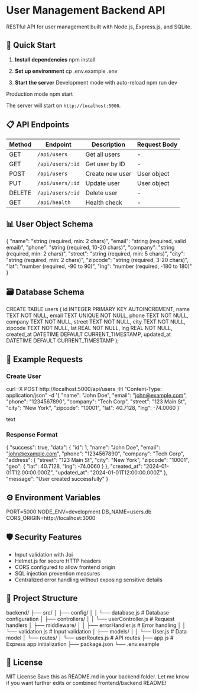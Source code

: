 # User Management Backend API

RESTful API for user management built with Node.js, Express.js, and SQLite.

## 🚀 Quick Start

1. **Install dependencies**
npm install


2. **Set up environment**
cp .env.example .env


3. **Start the server**
Development mode with auto-reload
npm run dev

Production mode
npm start


The server will start on `http://localhost:5000`.

## 📋 API Endpoints

| Method | Endpoint         | Description       | Request Body |
|--------|------------------|-------------------|--------------|
| GET    | `/api/users`     | Get all users     | -            |
| GET    | `/api/users/:id` | Get user by ID    | -            |
| POST   | `/api/users`     | Create new user   | User object  |
| PUT    | `/api/users/:id` | Update user       | User object  |
| DELETE | `/api/users/:id` | Delete user       | -            |
| GET    | `/api/health`    | Health check      | -            |

## 📊 User Object Schema

{
"name": "string (required, min: 2 chars)",
"email": "string (required, valid email)",
"phone": "string (required, 10-20 chars)",
"company": "string (required, min: 2 chars)",
"street": "string (required, min: 5 chars)",
"city": "string (required, min: 2 chars)",
"zipcode": "string (required, 3-20 chars)",
"lat": "number (required, -90 to 90)",
"lng": "number (required, -180 to 180)"
}


## 🗃️ Database Schema

CREATE TABLE users (
id INTEGER PRIMARY KEY AUTOINCREMENT,
name TEXT NOT NULL,
email TEXT UNIQUE NOT NULL,
phone TEXT NOT NULL,
company TEXT NOT NULL,
street TEXT NOT NULL,
city TEXT NOT NULL,
zipcode TEXT NOT NULL,
lat REAL NOT NULL,
lng REAL NOT NULL,
created_at DATETIME DEFAULT CURRENT_TIMESTAMP,
updated_at DATETIME DEFAULT CURRENT_TIMESTAMP
);


## 🧪 Example Requests

### Create User
curl -X POST http://localhost:5000/api/users
-H "Content-Type: application/json"
-d '{
"name": "John Doe",
"email": "john@example.com",
"phone": "1234567890",
"company": "Tech Corp",
"street": "123 Main St",
"city": "New York",
"zipcode": "10001",
"lat": 40.7128,
"lng": -74.0060
}'

text

### Response Format
{
"success": true,
"data": {
"id": 1,
"name": "John Doe",
"email": "john@example.com",
"phone": "1234567890",
"company": "Tech Corp",
"address": {
"street": "123 Main St",
"city": "New York",
"zipcode": "10001",
"geo": {
"lat": 40.7128,
"lng": -74.0060
}
},
"created_at": "2024-01-01T12:00:00.000Z",
"updated_at": "2024-01-01T12:00:00.000Z"
},
"message": "User created successfully"
}


## ⚙️ Environment Variables

PORT=5000
NODE_ENV=development
DB_NAME=users.db
CORS_ORIGIN=http://localhost:3000


## 🛡️ Security Features

- Input validation with Joi
- Helmet.js for secure HTTP headers
- CORS configured to allow frontend origin
- SQL injection prevention measures
- Centralized error handling without exposing sensitive details

## 📁 Project Structure

backend/
├── src/
│ ├── config/
│ │ └── database.js # Database configuration
│ ├── controllers/
│ │ └── userController.js # Request handlers
│ ├── middleware/
│ │ ├── errorHandler.js # Error handling
│ │ └── validation.js # Input validation
│ ├── models/
│ │ └── User.js # Data model
│ └── routes/
│ └── userRoutes.js # API routes
├── app.js # Express app initialization
├── package.json
└── .env.example


## 📝 License

MIT License
Save this as README.md in your backend folder. Let me know if you want further edits or combined frontend/backend README!

